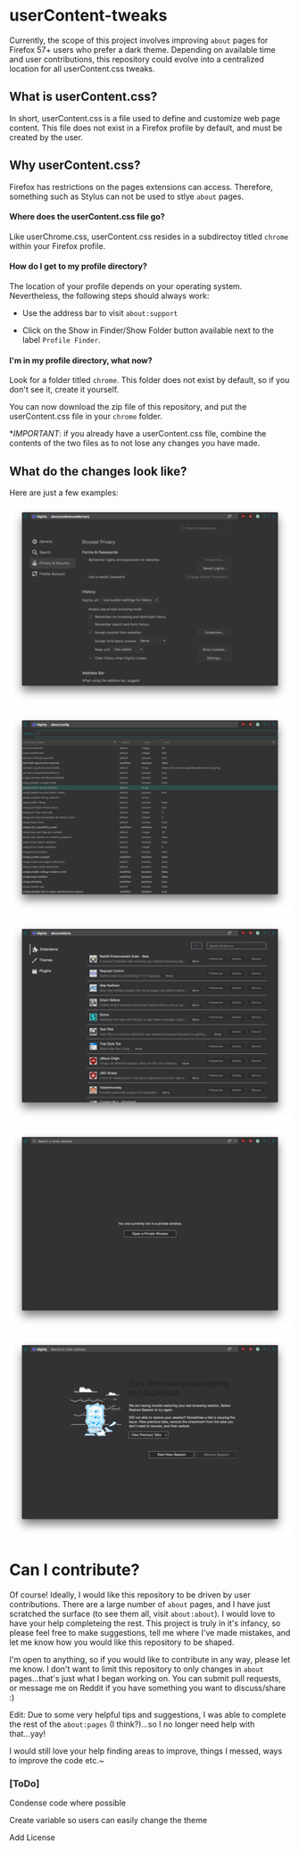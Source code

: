 # userContent-tweaks

Currently, the scope of this project involves improving `about` pages for Firefox 57+ users who prefer a dark theme.  Depending on available time and user contributions, this repository could evolve into a centralized location for all userContent.css tweaks.  

## What is userContent.css?

In short, userContent.css is a file used to define and customize web page content.  This file does not exist in a Firefox profile by default, and must be created by the user.

## Why userContent.css?

Firefox has restrictions on the pages extensions can access.  Therefore, something such as Stylus can not be used to stlye `about` pages.  

#### Where does the userContent.css file go?

Like userChrome.css, userContent.css resides in a subdirectoy titled `chrome` within your Firefox profile.  

#### How do I get to my profile directory?

The location of your profile depends on your operating system.  Nevertheless, the following steps should always work:

* Use the address bar to visit `about:support`

* Click on the Show in Finder/Show Folder button available next to the label `Profile Finder`.

#### I'm in my profile directory, what now?

Look for a folder titled `chrome`.  This folder does not exist by default, so if you don't see it, create it yourself.  

You can now download the zip file of this repository, and put the userContent.css file in your `chrome` folder.  

*_IMPORTANT_: if you already have a userContent.css file, combine the contents of the two files as to not lose any changes you have made.   

## What do the changes look like?

Here are just a few examples:

![about:preferences](Screenshots/about_preferences.png)

![about:config](Screenshots/about_config.png)

![about:addons](Screenshots/about_addons.png)

![about:privatebrowsing](Screenshots/about_privatebrowsing.png)

![about:sessionrestore](Screenshots/about_sessionrestore.png)

# Can I contribute?

Of course! Ideally, I would like this repository to be driven by user contributions.  There are a large number of `about` pages, and I have just scratched the surface (to see them all, visit `about:about`).  I would love to have your help completeing the rest. This project is truly in it's infancy, so please feel free to make suggestions, tell me where I've made mistakes, and let me know how you would like this repository to be shaped.

I'm open to anything, so if you would like to contribute in any way, please let me know. I don't want to limit this repository to only changes in `about` pages...that's just what I began working on.  You can submit pull requests, or message me on Reddit if you have something you want to discuss/share :)

Edit: Due to some very helpful tips and suggestions, I was able to complete the rest of the `about:pages` (I think?)...so I no longer need help with that...yay!

I would still love your help finding areas to improve, things I messed, ways to improve the code etc.~

### [ToDo]

Condense code where possible

Create variable so users can easily change the theme

Add License

